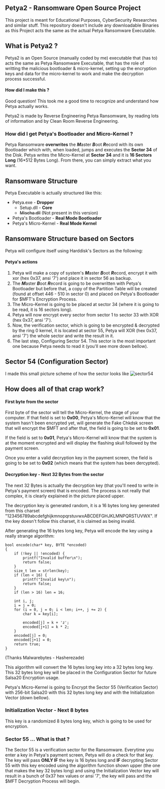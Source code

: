 ## Petya2 - Ransomware Open Source Project
This project is meant for Educational Purposes, CyberSecurity Researches and similar stuff. This repository doesn't include any downloadable Binaries as this Project acts the same as the actual Petya Ransomware Executable.

## What is Petya2 ?
Petya2 is an Open Source (manually coded by me) executable that (has to) acts the same as Petya Ransomware Executable, that has the role of writting the malicious bootloader & micro-kernel, setting up the encryption keys and data for the micro-kernel to work and make the decryption process successful.

#### How did I make this ?
Good question! This took me a good time to recognize and understand how Petya actually works.

Petya2 is made by Reverse Engineering Petya Ransomware, by reading lots of information and by Clean Room Reverse Engineering.

### How did I get Petya's Bootloader and Micro-Kernel ?
Petya Ransomware **overwrites** the ***M***aster ***B***oot ***R***ecord with its own Bootloader which with, when loaded, jumps and executes the **Sector 34** of the Disk.
Petya writes the Micro-Kernel at **Sector 34** and it is **16 Sectors Long** (16*512 Bytes Long). From there, you can simply extract what you want.


## Ransomware Structure
Petya Executable is actually structured like this:

   - Petya.exe - **Dropper**
      - Setup.dll - **Core**
      - ~~Mischa.dll~~ (Not present in this version)
   - Petya's Bootloader - **Real Mode Bootloader**
   - Petya's Micro-Kernel - **Real Mode Kernel**
 
 ## Ransomware Structure based on Sectors
 Petya will configure itself using Harddisk's Sectors as the following:
 
 #### Petya's actions
 1. Petya will make a copy of system's ***M***aster ***B***oot ***R***ecord, encrypt it with xor (hex 0x37, ansi '7') and place it in sector 56 as backup.
 2. The ***M***aster ***B***oot ***R***ecord is going to be overwritten with Petya's Bootloader but before that, a copy of the Partition Table will be created (found at offset 446 - 510 in sector 0) and placed on Petya's Bootloader for $MFT's Encryption Process.
 3. The Micro-Kernel is going to be placed at sector 34 (where it is going to be read, it is 16 sectors long).
 4. Petya will now encrypt every sector from sector 1 to sector 33 with XOR (hex 0x37, ansi '7').
 5. Now, the verification sector, which is going to be encrypted & decrypted by the ring 0 kernel, it is located at sector 55, Petya will XOR (hex 0x37, ansi '7') the whole sector and write the result in it.
 6. The last step, Configuring Sector 54. This sector is the most important one because Petya needs to read it (you'll see more down bellow).

## Sector 54 (Configuration Sector)
I made this small picture scheme of how the sector looks like
![sector54](https://user-images.githubusercontent.com/68382500/156068841-1dca1305-babf-4a60-880b-02eb50f8c7c3.png)

## How does all of that crap work?
#### First byte from the sector
First byte of the sector will tell the Micro-Kernel, the stage of your computer.
If that field is set to **0x00**, Petya's Micro-Kernel will know that the system hasn't been encrypted yet, will generate the Fake Chkdsk screen that will encrypt the $MFT and after that, the field is going to be set to **0x01**.

If the field is set to **0x01**, Petya's Micro-Kernel will know that the system is at the moment encrypted and will display the flashing skull followed by the payment screen.

Once you enter a valid decryption key in the payment screen, the field is going to be set to **0x02** (which means that the system has been dercypted).

#### Decryption key - Next 32 Bytes from the sector
The next 32 Bytes is actually the decryption key (that you'll need to write in Petya's payment screen) that is encoded. The process is not really that complex, it is clearly explained in the picture placed upper.

The decryption key is generated random, it is a 16 bytes long key generated from this charset "123456789abcdefghijkmnopqrstuvwxABCDEFGHJKLMNPQRSTUVWX". If the key doesn't follow this charset, it is claimed as being invalid.

After generating the 16 bytes long key, Petya will encode the key using a really strange algorithm:
```
bool encode(char* key, BYTE *encoded)
{
    if (!key || !encoded) {
        printf("Invalid buffer\n");
        return false;
    }
    size_t len = strlen(key);
    if (len < 16) {
        printf("Invalid key\n");
        return false;
    }
    if (len > 16) len = 16;

    int i, j;
    i = j = 0;
    for (i = 0, j = 0; i < len; i++, j += 2) {
        char k = key[i];

        encoded[j] = k + 'z';
        encoded[j+1] = k * 2;
    }
    encoded[j] = 0;
    encoded[j+1] = 0;
    return true;
}
```
(Thanks Malwarebytes - Hasherezade)

This algorithm will convert the 16 bytes long key into a 32 bytes long key. This 32 bytes long key will be placed in the Configuration Sector for future Salsa20 Encryption usage.

Petya's Micro-Kernel is going to Encrypt the Sector 55 (Verification Sector) with 256-bit Salsa20 with this 32 bytes long key and with the Initialization Vector (down bellow).


### Initialization Vector - Next 8 bytes
This key is a randomized 8 bytes long key, which is going to be used for encryption.

### Sector 55 ... What is that ?
The Sector 55 is a verification sector for the Ransomware. Everytime you enter a key in Petya's payment screen, Petya will do a check for that key. The key will pass **ONLY IF** the key is 16 bytes long and **IF** decrypting Sector 55 with this key encoded using the algorithm function shown upper (the one that makes the key 32 bytes long) and using the Initialization Vector key will result in a bunch of 0x37 hex values or ansi '7', the key will pass and the $MFT Decryption Process will begin.



